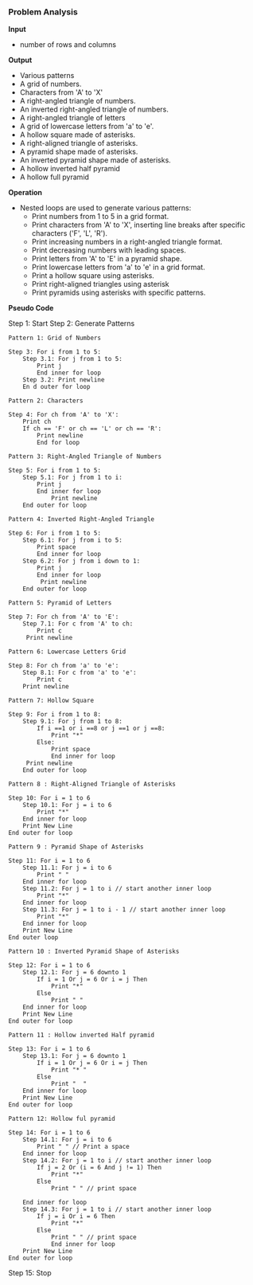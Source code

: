 ### Problem Analysis

**Input**

- number of rows and columns

**Output**

- Various patterns
- A grid of numbers.
- Characters from 'A' to 'X' 
- A right-angled triangle of numbers.
- An inverted right-angled triangle of numbers.
- A right-angled triangle of letters
- A grid of lowercase letters from 'a' to 'e'.
- A hollow square made of asterisks.
- A right-aligned triangle of asterisks.
- A pyramid shape made of asterisks.
- An inverted pyramid shape made of asterisks.
- A hollow inverted half pyramid
- A hollow full pyramid

**Operation**

* Nested loops are used to generate various patterns:
   - Print numbers from 1 to 5 in a grid format.
   - Print characters from 'A' to 'X', inserting line breaks after specific characters ('F', 'L', 'R').
   - Print increasing numbers in a right-angled triangle format.
   - Print decreasing numbers with leading spaces.
   - Print letters from 'A' to 'E' in a pyramid shape.
   - Print lowercase letters from 'a' to 'e' in a grid format.
   - Print a hollow square using asterisks.
   - Print right-aligned triangles using asterisk
   - Print pyramids using asterisks with specific patterns.

**Pseudo Code**

Step 1: Start
Step 2: Generate Patterns

```
Pattern 1: Grid of Numbers

Step 3: For i from 1 to 5:
    Step 3.1: For j from 1 to 5:
        Print j
        End inner for loop
    Step 3.2: Print newline
    En d outer for loop

Pattern 2: Characters 

Step 4: For ch from 'A' to 'X':
    Print ch
    If ch == 'F' or ch == 'L' or ch == 'R':
        Print newline
        End for loop

Pattern 3: Right-Angled Triangle of Numbers

Step 5: For i from 1 to 5:
    Step 5.1: For j from 1 to i:
        Print j
        End inner for loop
            Print newline
    End outer for loop

Pattern 4: Inverted Right-Angled Triangle

Step 6: For i from 1 to 5:
    Step 6.1: For j from i to 5:
        Print space
        End inner for loop
    Step 6.2: For j from i down to 1:
        Print j
        End inner for loop
         Print newline
    End outer for loop

Pattern 5: Pyramid of Letters

Step 7: For ch from 'A' to 'E':
    Step 7.1: For c from 'A' to ch:
        Print c
     Print newline

Pattern 6: Lowercase Letters Grid

Step 8: For ch from 'a' to 'e':
    Step 8.1: For c from 'a' to 'e':
        Print c
    Print newline

Pattern 7: Hollow Square

Step 9: For i from 1 to 8:
    Step 9.1: For j from 1 to 8:
        If i ==1 or i ==8 or j ==1 or j ==8:
            Print "*"
        Else:
            Print space
            End inner for loop
     Print newline
    End outer for loop

Pattern 8 : Right-Aligned Triangle of Asterisks

Step 10: For i = 1 to 6
    Step 10.1: For j = i to 6
        Print "*"
    End inner for loop
    Print New Line
End outer for loop

Pattern 9 : Pyramid Shape of Asterisks

Step 11: For i = 1 to 6
    Step 11.1: For j = i to 6
        Print " "  
    End inner for loop
    Step 11.2: For j = 1 to i // start another inner loop
        Print "*"
    End inner for loop
    Step 11.3: For j = 1 to i - 1 // start another inner loop
        Print "*"
    End inner for loop
    Print New Line
End outer loop

Pattern 10 : Inverted Pyramid Shape of Asterisks

Step 12: For i = 1 to 6
    Step 12.1: For j = 6 downto 1
        If i = 1 Or j = 6 Or i = j Then
            Print "*"
        Else
            Print " "
    End inner for loop
    Print New Line
End outer for loop

Pattern 11 : Hollow inverted Half pyramid

Step 13: For i = 1 to 6
    Step 13.1: For j = 6 downto 1
        If i = 1 Or j = 6 Or i = j Then
            Print "* " 
        Else
            Print "  "
    End inner for loop
    Print New Line
End outer for loop

Pattern 12: Hollow ful pyramid

Step 14: For i = 1 to 6
    Step 14.1: For j = i to 6
        Print " " // Print a space
    End inner for loop
    Step 14.2: For j = 1 to i // start another inner loop
        If j = 2 Or (i = 6 And j != 1) Then
            Print "*"
        Else
            Print " " // print space
        
    End inner for loop
    Step 14.3: For j = 1 to i // start another inner loop
        If j = i Or i = 6 Then
            Print "*"
        Else
            Print " " // print space
            End inner for loop
    Print New Line
End outer for loop

 ```

 Step 15: Stop